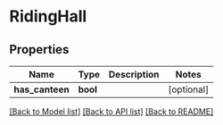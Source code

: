 # RidingHall

## Properties
Name | Type | Description | Notes
------------ | ------------- | ------------- | -------------
**has_canteen** | **bool** |  | [optional] 

[[Back to Model list]](../README.md#documentation-for-models) [[Back to API list]](../README.md#documentation-for-api-endpoints) [[Back to README]](../README.md)


